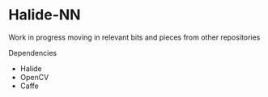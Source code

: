 # Halide-NN

Work in progress moving in relevant bits and pieces from other repositories

Dependencies
* Halide 
* OpenCV
* Caffe

